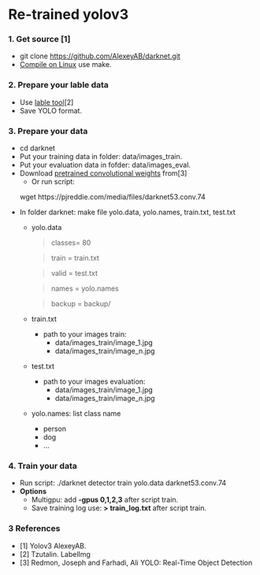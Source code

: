 ﻿# Re-trained yolov3
### 1. **Get source [1]**
- git clone <a>https://github.com/AlexeyAB/darknet.git</a>
- [Compile on Linux](https://github.com/AlexeyAB/darknet#how-to-compile-on-linux-using-make) use make.
### 2. **Prepare your lable data**
- Use [lable tool](https://github.com/tzutalin/labelImg)[2]
- Save YOLO format. 
### 3. **Prepare your data**
- cd darknet
- Put your training data in folder: data/images_train.
- Put your evaluation data in fofder: data/images_eval.
- Download [pretrained convolutional weights](https://pjreddie.com/darknet/yolo/) from[3]
  - Or run script:
  <p>wget https://pjreddie.com/media/files/darknet53.conv.74</p>
- In folder darknet: make file yolo.data, yolo.names,  train.txt, test.txt
  - yolo.data
      >classes= 80
      
      >train  = train.txt
      
      >valid  = test.txt
      
      >names = yolo.names
      
      >backup = backup/
  - train.txt
    - path to your images train: 
        - data/images_train/image_1.jpg
        - data/images_train/image_n.jpg
  - test.txt
    - path to your images evaluation: 
        - data/images_train/image_1.jpg
        - data/images_train/image_n.jpg
  - yolo.names: list class name
    - person
    - dog
    - ...
### 4. **Train your data**
- Run script: ./darknet detector train yolo.data darknet53.conv.74
- **Options**
  - Multigpu: add **-gpus 0,1,2,3** after script train.
  - Save training log use:  **> train_log.txt** after script train.
    
### 3 References
- [1]  Yolov3 AlexeyAB.
- [2]  Tzutalin. LabelImg
- [3]  Redmon, Joseph and Farhadi, Ali YOLO: Real-Time Object Detection

     

   
 
